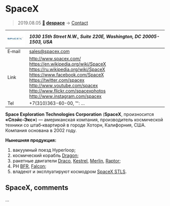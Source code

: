 # SpaceX
> 2019.08.05 **[🚀](../index/index.md) [despace](index.md)** → [Contact](contact.md)

|[![](f/contact/s/spacex_logo1_thumb.jpg)](f/contact/s/spacex_logo1.png)|*1030 15th Street N.W., Suite 220E, Washington, DC 20005-1503, USA*|
|:--|:--|
|E‑mail| <sales@spacex.com> |
|Link| <http://www.spacex.com/><br> <https://en.wikipedia.org/wiki/SpaceX><br> <https://ru.wikipedia.org/wiki/SpaceX><br> <https://www.facebook.com/SpaceX><br> <https://twitter.com/spacex><br> <http://www.youtube.com/spacex><br> <http://www.flickr.com/spacexphotos><br> <http://www.instagram.com/spacex> |
|Tel| +7(310)363-60-00, ℻: … |

**Space Exploration Technologies Corporation** (**SpaceX**, произносится **«Спэйс‑Экс»**) — американская компания, производитель космической техники со штаб‑квартирой в городе Хоторн, Калифорния, США. Компания основана в 2002 году.

**Нынешняя продукция:**

   1. вакуумный поезд Hyperloop;
   1. космический корабль [Dragon](dragon.md);
   1. ракетные двигатели [Draco](draco.md), [Kestrel](kestrel.md), [Merlin](merlin.md), [Raptor](raptor.md);
   1. РН [BFR](bfr.md), [Falcon](falcon.md);
   1. владеют и эксплуатируют космодром [SpaceX STLS](spacex_stls.md).


<p style="page-break-after:always"> </p>

## SpaceX, comments

…
